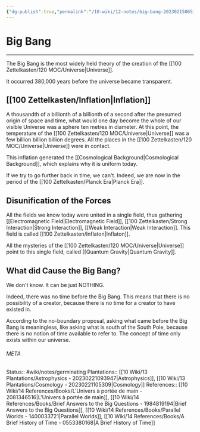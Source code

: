 ```yaml
---
{"dg-publish":true,"permalink":"/10-wiki/12-notes/big-bang-20230215065119/","tags":["wiki/meta/favorite"]}
---
```


# Big Bang
---
The Big Bang is the most widely held theory of the creation of the [[100 Zettelkasten/120 MOC/Universe\|Universe]].

It occurred 380,000 years before the universe became transparent.

## [[100 Zettelkasten/Inflation\|Inflation]]
A thousandth of a billionth of a billionth of a second after the presumed origin of space and time, what would one day become the whole of our visible Universe was a sphere ten metres in diameter. At this point, the temperature of the [[100 Zettelkasten/120 MOC/Universe\|Universe]] was a few billion billion billion degrees. All the places in the [[100 Zettelkasten/120 MOC/Universe\|Universe]] were in contact.

This inflation generated the [[Cosmological Background\|Cosmological Background]], which explains why it is uniform today.

If we try to go further back in time, we can't. Indeed, we are now in the period of the [[100 Zettelkasten/Planck Era\|Planck Era]].

## Disunification of the Forces
All the fields we know today were united in a single field, thus gathering [[Electromagnetic Field\|Electromagnetic Field]], [[100 Zettelkasten/Strong Interaction\|Strong Interaction]], [[Weak Interaction\|Weak Interaction]]. This field is called [[100 Zettelkasten/Inflaton\|Inflaton]].

All the mysteries of the [[100 Zettelkasten/120 MOC/Universe\|Universe]] point to this single field, called [[Quantum Gravity\|Quantum Gravity]].

## What did Cause the Big Bang?
We don't know. It can be just NOTHING.

Indeed, there was no time before the Big Bang. This means that there is no possibility of a creator, because there is no time for a creator to have existed in.

According to the no-boundary proposal, asking what came before the Big Bang is meaningless, like asking what is south of the South Pole, because there is no notion of time available to refer to. The concept of time only exists within our universe.



###### META
Status:: #wiki/notes/germinating 
Plantations:: [[10 Wiki/13 Plantations/Astrophysics - 20230221093947\|Astrophysics]], [[10 Wiki/13 Plantations/Cosmology - 20230221105309\|Cosmology]]
References:: [[10 Wiki/14 References/Books/L'Univers à portée de main - 2081346516\|L'Univers à portée de main]], [[10 Wiki/14 References/Books/Brief Answers to the Big Questions - 1984819194\|Brief Answers to the Big Questions]], [[10 Wiki/14 References/Books/Parallel Worlds - 1400033721\|Parallel Worlds]], [[10 Wiki/14 References/Books/A Brief History of Time - 0553380168\|A Brief History of Time]]

